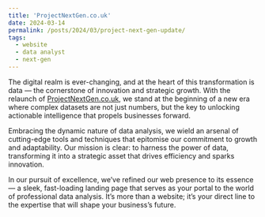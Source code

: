 ```yaml
---
title: 'ProjectNextGen.co.uk'
date: 2024-03-14
permalink: /posts/2024/03/project-next-gen-update/
tags:
  - website
  - data analyst
  - next-gen
---
```


The digital realm is ever-changing, and at the heart of this transformation is data — the cornerstone of innovation and strategic growth. With the relaunch of [ProjectNextGen.co.uk](https://projectnextgen.co.uk), we stand at the beginning of a new era where complex datasets are not just numbers, but the key to unlocking actionable intelligence that propels businesses forward.

Embracing the dynamic nature of data analysis, we wield an arsenal of cutting-edge tools and techniques that epitomise our commitment to growth and adaptability. Our mission is clear: to harness the power of data, transforming it into a strategic asset that drives efficiency and sparks innovation.

In our pursuit of excellence, we’ve refined our web presence to its essence — a sleek, fast-loading landing page that serves as your portal to the world of professional data analysis. It’s more than a website; it’s your direct line to the expertise that will shape your business’s future.
